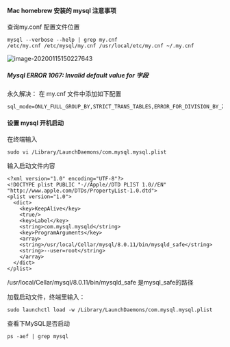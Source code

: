 #### Mac homebrew 安装的 mysql 注意事项

查询my.conf 配置文件位置

```
mysql --verbose --help | grep my.cnf
/etc/my.cnf /etc/mysql/my.cnf /usr/local/etc/my.cnf ~/.my.cnf 
```

![image-20200115150227643](https://tva1.sinaimg.cn/large/006tNbRwly1gax9c5315uj30ty0e6q3t.jpg)

##### Mysql ERROR 1067: Invalid default value for 字段

永久解决：
在 my.cnf 文件中添加如下配置

```
sql_mode=ONLY_FULL_GROUP_BY,STRICT_TRANS_TABLES,ERROR_FOR_DIVISION_BY_ZERO,NO_AUTO_CREATE_USER,NO_ENGINE_SUBSTITUTION
```

#### 设置 mysql 开机启动

在终端输入

```
sudo vi /Library/LaunchDaemons/com.mysql.mysql.plist  
```

输入启动文件内容

```
<?xml version="1.0" encoding="UTF-8"?>
<!DOCTYPE plist PUBLIC "-//Apple//DTD PLIST 1.0//EN" "http://www.apple.com/DTDs/PropertyList-1.0.dtd">
<plist version="1.0">
  <dict>
    <key>KeepAlive</key>
    <true/>
    <key>Label</key>
    <string>com.mysql.mysqld</string>
    <key>ProgramArguments</key>
    <array>
    <string>/usr/local/Cellar/mysql/8.0.11/bin/mysqld_safe</string>    
    <string>--user=root</string>
    </array>
  </dict>
</plist>

```

/usr/local/Cellar/mysql/8.0.11/bin/mysqld_safe 是mysql_safe的路径

加载启动文件，终端里输入：

```
sudo launchctl load -w /Library/LaunchDaemons/com.mysql.mysql.plist  
```

查看下MySQL是否启动

```
ps -aef | grep mysql
```

